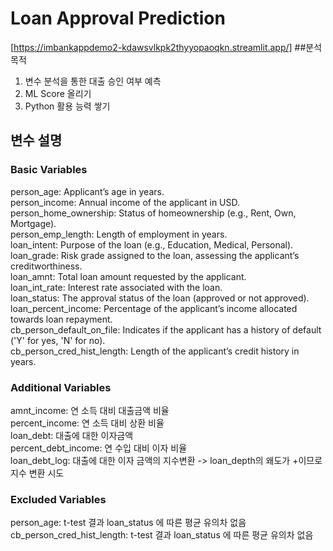 # Loan Approval Prediction
[https://imbankappdemo2-kdawsvlkpk2thyyopaoqkn.streamlit.app/]
##분석 목적
1. 변수 분석을 통한 대출 승인 여부 예측
2. ML Score 올리기
3. Python 활용 능력 쌓기

## 변수 설명
### Basic Variables
person_age: Applicant’s age in years.  
person_income: Annual income of the applicant in USD.  
person_home_ownership: Status of homeownership (e.g., Rent, Own, Mortgage).  
person_emp_length: Length of employment in years.  
loan_intent: Purpose of the loan (e.g., Education, Medical, Personal).  
loan_grade: Risk grade assigned to the loan, assessing the applicant’s creditworthiness.  
loan_amnt: Total loan amount requested by the applicant.  
loan_int_rate: Interest rate associated with the loan.  
loan_status: The approval status of the loan (approved or not approved).  
loan_percent_income: Percentage of the applicant’s income allocated towards loan repayment.  
cb_person_default_on_file: Indicates if the applicant has a history of default ('Y' for yes, 'N' for no).  
cb_person_cred_hist_length: Length of the applicant’s credit history in years.  

### Additional Variables
amnt_income: 연 소득 대비 대출금액 비율  
percent_income: 연 소득 대비 상환 비율  
loan_debt: 대출에 대한 이자금액  
percent_debt_income: 연 수입 대비 이자 비율  
loan_debt_log: 대출에 대한 이자 금액의 지수변환 -> loan_depth의 왜도가 +이므로 지수 변환 시도  

### Excluded Variables
person_age: t-test 결과 loan_status 에 따른 평균 유의차 없음  
cb_person_cred_hist_length: t-test 결과 loan_status 에 따른 평균 유의차 없음  
